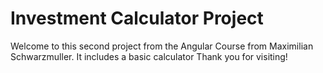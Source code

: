# Investment Calculator Project

Welcome to this second project from the Angular Course from Maximilian Schwarzmuller. It includes a basic calculator  Thank you for visiting!

